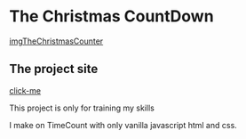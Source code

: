 # The Christmas CountDown

[imgTheChristmasCounter](./theChristmasCounter.jpg)

## The project site
[click-me](https://www.contagemparaonatal.israelcena.com.br/)

This project is only for training my skills

I make on TimeCount with only vanilla javascript html and css.